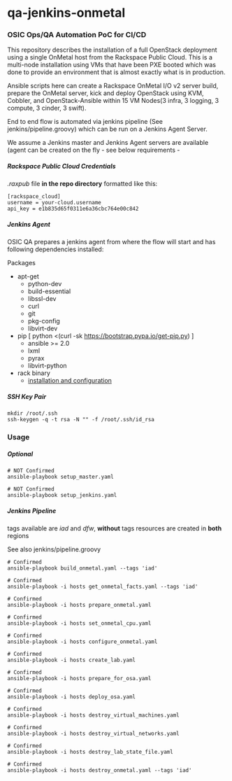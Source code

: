 # qa-jenkins-onmetal
### OSIC Ops/QA Automation PoC for CI/CD

This repository describes the installation of a full OpenStack deployment using a single OnMetal host from the Rackspace Public Cloud. This is a multi-node installation using VMs that have been PXE booted which was done to provide an environment that is almost exactly what is in production.

Ansible scripts here can create a Rackspace OnMetal I/O v2 server build, prepare the OnMetal server, kick and deploy OpenStack using KVM, Cobbler, and OpenStack-Ansible within 15 VM Nodes(3 infra, 3 logging, 3 compute, 3 cinder, 3 swift).

End to end flow is automated via jenkins pipeline (See jenkins/pipeline.groovy) which can be run on a Jenkins Agent Server.

We assume a Jenkins master and Jenkins Agent servers are available (agent can be created on the fly - see below requirements -

##### Rackspace Public Cloud Credentials  
_.raxpub_ file **in the repo directory** formatted like this:  
```shell
[rackspace_cloud]
username = your-cloud.username
api_key = e1b835d65f0311e6a36cbc764e00c842
```

##### Jenkins Agent

OSIC QA prepares a jenkins agent from where the flow will start and has following dependencies installed:

 Packages
+ apt-get
  + python-dev
  + build-essential
  + libssl-dev
  + curl
  + git
  + pkg-config
  + libvirt-dev
+ pip [ python <(curl -sk https://bootstrap.pypa.io/get-pip.py) ]
  + ansible >= 2.0
  + lxml
  + pyrax
  + libvirt-python
+ rack binary
  + [installation and configuration](https://developer.rackspace.com/docs/rack-cli/configuration/#installation-and-configuration)

##### SSH Key Pair  
```shell
mkdir /root/.ssh
ssh-keygen -q -t rsa -N "" -f /root/.ssh/id_rsa
```

### Usage
##### Optional
```shell
# NOT Confirmed
ansible-playbook setup_master.yaml

# NOT Confirmed
ansible-playbook setup_jenkins.yaml
```

##### Jenkins Pipeline
tags available are _iad_ and _dfw_, **without** tags resources are created in **both** regions

See also jenkins/pipeline.groovy

```shell
# Confirmed
ansible-playbook build_onmetal.yaml --tags 'iad'

# Confirmed
ansible-playbook -i hosts get_onmetal_facts.yaml --tags 'iad'

# Confirmed
ansible-playbook -i hosts prepare_onmetal.yaml

# Confirmed
ansible-playbook -i hosts set_onmetal_cpu.yaml

# Confirmed
ansible-playbook -i hosts configure_onmetal.yaml

# Confirmed
ansible-playbook -i hosts create_lab.yaml

# Confirmed
ansible-playbook -i hosts prepare_for_osa.yaml

# Confirmed
ansible-playbook -i hosts deploy_osa.yaml

# Confirmed
ansible-playbook -i hosts destroy_virtual_machines.yaml

# Confirmed
ansible-playbook -i hosts destroy_virtual_networks.yaml

# Confirmed
ansible-playbook -i hosts destroy_lab_state_file.yaml

# Confirmed
ansible-playbook -i hosts destroy_onmetal.yaml --tags 'iad'
```
